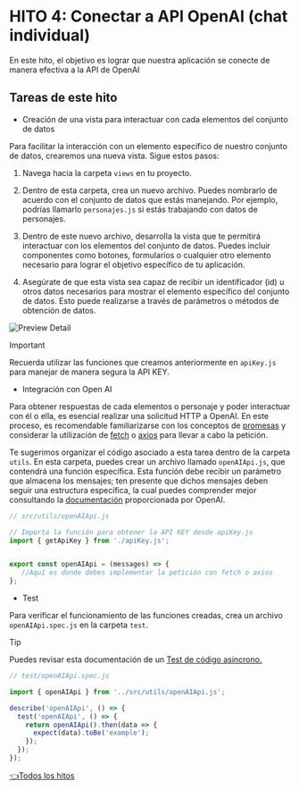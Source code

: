 # **HITO 4:** Conectar a API OpenAI (chat individual)

En este hito, el objetivo es lograr que nuestra aplicación se
conecte de manera efectiva a la API de OpenAI

## Tareas de este hito

* Creación de una vista para interactuar con cada elementos del conjunto de datos

Para facilitar la interacción con un elemento específico de nuestro
conjunto de datos, crearemos una nueva vista. Sigue estos pasos:

1. Navega hacia la carpeta ```views``` en tu proyecto.

2. Dentro de esta carpeta, crea un nuevo archivo. Puedes nombrarlo
de acuerdo con el conjunto de datos que estás manejando. Por ejemplo,
podrías llamarlo ```personajes.js``` si estás trabajando con datos de
personajes.

3. Dentro de este nuevo archivo, desarrolla la vista que te permitirá interactuar
con los elementos del conjunto de datos. Puedes incluir componentes como botones,
formularios o cualquier otro elemento necesario para lograr el objetivo específico
de tu aplicación.

4. Asegúrate de que esta vista sea capaz de recibir un identificador (id)
u otros datos necesarios para mostrar el elemento específico del conjunto
de datos. Esto puede realizarse a través de parámetros o métodos de obtención
de datos.

![Preview Detail](./assets/previewDetail.gif)

> [!IMPORTANT]
> Recuerda utilizar las funciones que creamos anteriormente en ```apiKey.js```
para manejar de manera segura la API KEY.

* Integración con Open AI

Para obtener respuestas de cada elementos o personaje y poder interactuar
con él o ella, es esencial realizar una solicitud HTTP a OpenAI.
En este proceso, es recomendable familiarizarse con los conceptos de
[promesas](https://curriculum.laboratoria.la/es/topics/javascript/async/promises)
y considerar la utilización de
[fetch](https://developer.mozilla.org/es/docs/Web/API/Fetch_API/Using_Fetch)
o [axios](https://axios-http.com/docs/intro)
para llevar a cabo la petición.

Te sugerimos organizar el código asociado a esta tarea dentro de la carpeta ```utils```.
En esta carpeta, puedes crear un archivo llamado ```openAIApi.js```,
que contendrá una función específica. Esta función debe recibir un parámetro
que almacena los mensajes; ten presente que dichos mensajes deben seguir una
estructura específica, la cual puedes comprender mejor consultando la
[documentación](https://platform.openai.com/docs/api-reference/chat/create)
proporcionada por OpenAI.

```js
// src/utils/openAIApi.js

// Importa la función para obtener la API KEY desde apiKey.js
import { getApiKey } from './apiKey.js';


export const openAIApi = (messages) => {
   //Aquí es donde debes implementar la petición con fetch o axios
};

```

* Test

Para verificar el funcionamiento de las funciones creadas, crea un archivo
```openAIApi.spec.js``` en la carpeta ```test```.

> [!TIP]
> Puedes revisar esta documentación de un [Test de código asíncrono.](https://jestjs.io/es-ES/docs/asynchronous)

``` js
// test/openAIApi.spec.js

import { openAIApi } from '../src/utils/openAIApi.js';

describe('openAIApi', () => {
  test('openAIApi', () => {
    return openAIApi().then(data => {
      expect(data).toBe('example');
    });
  });
});

```

[👈Todos los hitos](../README.md#6-hitos)
